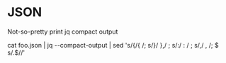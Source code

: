 # JSON

Not-so-pretty print jq compact output

cat foo.json | jq --compact-output | sed 's/{/{ /; s/}/ },/ ; s/:/ : / ; s/,/ , /; $ s/.$//'